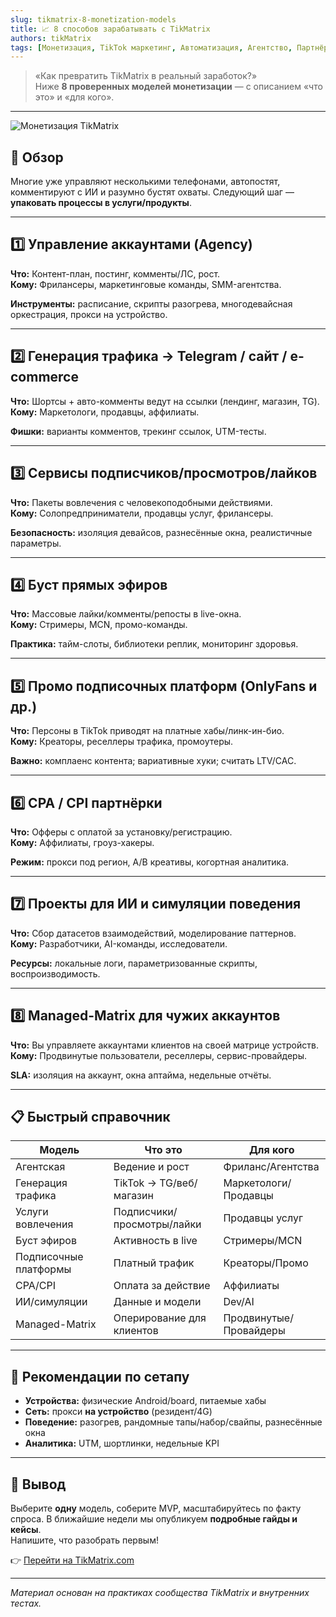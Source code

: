 ```yaml
---
slug: tikmatrix-8-monetization-models
title: 📈 8 способов зарабатывать с TikMatrix
authors: tikMatrix
tags: [Монетизация, TikTok маркетинг, Автоматизация, Агентство, Партнёрки, TikMatrix]
---
```


> «Как превратить TikMatrix в реальный заработок?»  
> Ниже **8 проверенных моделей монетизации** — с описанием «что это» и «для кого».

<!-- truncate -->
---
![Монетизация TikMatrix](/img/blog/tikmatrix-monetize.webp)

## 🧭 Обзор

Многие уже управляют несколькими телефонами, автопостят, комментируют с ИИ и разумно бустят охваты. Следующий шаг — **упаковать процессы в услуги/продукты**.

---

## 1️⃣ Управление аккаунтами (Agency)

**Что:** Контент-план, постинг, комменты/ЛС, рост.  
**Кому:** Фрилансеры, маркетинговые команды, SMM-агентства.

**Инструменты:** расписание, скрипты разогрева, многодевайсная оркестрация, прокси на устройство.

---

## 2️⃣ Генерация трафика → Telegram / сайт / e-commerce

**Что:** Шортсы + авто-комменты ведут на ссылки (лендинг, магазин, TG).  
**Кому:** Маркетологи, продавцы, аффилиаты.

**Фишки:** варианты комментов, трекинг ссылок, UTM-тесты.

---

## 3️⃣ Сервисы подписчиков/просмотров/лайков

**Что:** Пакеты вовлечения с человекоподобными действиями.  
**Кому:** Солопредприниматели, продавцы услуг, фрилансеры.

**Безопасность:** изоляция девайсов, разнесённые окна, реалистичные параметры.

---

## 4️⃣ Буст прямых эфиров

**Что:** Массовые лайки/комменты/репосты в live-окна.  
**Кому:** Стримеры, MCN, промо-команды.

**Практика:** тайм-слоты, библиотеки реплик, мониторинг здоровья.

---

## 5️⃣ Промо подписочных платформ (OnlyFans и др.)

**Что:** Персоны в TikTok приводят на платные хабы/линк-ин-био.  
**Кому:** Креаторы, реселлеры трафика, промоутеры.

**Важно:** комплаенс контента; вариативные хуки; считать LTV/CAC.

---

## 6️⃣ CPA / CPI партнёрки

**Что:** Офферы с оплатой за установку/регистрацию.  
**Кому:** Аффилиаты, грoуз-хакеры.

**Режим:** прокси под регион, A/B креативы, когортная аналитика.

---

## 7️⃣ Проекты для ИИ и симуляции поведения

**Что:** Сбор датасетов взаимодействий, моделирование паттернов.  
**Кому:** Разработчики, AI-команды, исследователи.

**Ресурсы:** локальные логи, параметризованные скрипты, воспроизводимость.

---

## 8️⃣ Managed-Matrix для чужих аккаунтов

**Что:** Вы управляете аккаунтами клиентов на своей матрице устройств.  
**Кому:** Продвинутые пользователи, реселлеры, сервис-провайдеры.

**SLA:** изоляция на аккаунт, окна аптайма, недельные отчёты.

---

## 📋 Быстрый справочник

| Модель | Что это | Для кого |
|---|---|---|
| Агентская | Ведение и рост | Фриланс/Агентства |
| Генерация трафика | TikTok → TG/веб/магазин | Маркетологи/Продавцы |
| Услуги вовлечения | Подписчики/просмотры/лайки | Продавцы услуг |
| Буст эфиров | Активность в live | Стримеры/MCN |
| Подписочные платформы | Платный трафик | Креаторы/Промо |
| CPA/CPI | Оплата за действие | Аффилиаты |
| ИИ/симуляции | Данные и модели | Dev/AI |
| Managed-Matrix | Оперирование для клиентов | Продвинутые/Провайдеры |

---

## 🧰 Рекомендации по сетапу

- **Устройства:** физические Android/board, питаемые хабы  
- **Сеть:** прокси **на устройство** (резидент/4G)  
- **Поведение:** разогрев, рандомные тапы/набор/свайпы, разнесённые окна  
- **Аналитика:** UTM, шортлинки, недельные KPI

---

## 🏁 Вывод

Выберите **одну** модель, соберите MVP, масштабируйтесь по факту спроса. В ближайшие недели мы опубликуем **подробные гайды и кейсы**.  
Напишите, что разобрать первым!

👉 [Перейти на TikMatrix.com](https://www.tikmatrix.com)

---

_Материал основан на практиках сообщества TikMatrix и внутренних тестах._
